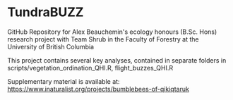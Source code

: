 # TundraBUZZ
GitHub Repository for Alex Beauchemin's ecology honours (B.Sc. Hons) research project with Team Shrub in the Faculty of Forestry at the University of British Columbia

This project contains several key analyses, contained in separate folders in scripts/vegetation_ordination_QHI.R, flight_buzzes_QHI.R

Supplementary material is available at:
https://www.inaturalist.org/projects/bumblebees-of-qikiqtaruk
